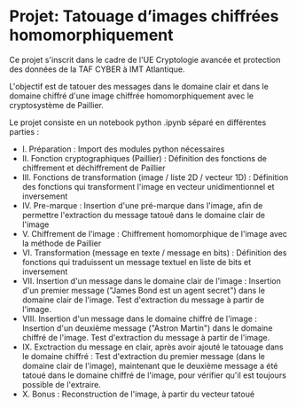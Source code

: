 # Projet: Tatouage d’images chiffrées homomorphiquement

Ce projet s'inscrit dans le cadre de l'UE Cryptologie avancée et protection des données de la TAF CYBER à IMT Atlantique.

L'objectif est de tatouer des messages dans le domaine clair et dans le domaine chiffré d'une image chiffrée homomorphiquement avec le cryptosystème de Paillier.

Le projet consiste en un notebook python .ipynb séparé en différentes parties :
- I. Préparation : Import des modules python nécessaires
- II. Fonction cryptographiques (Paillier) : Définition des fonctions de chiffrement et déchiffrement de Paillier
- III. Fonctions de transformation (image / liste 2D / vecteur 1D) : Définition des fonctions qui transforment l'image en vecteur unidimentionnel et inversement
- IV. Pre-marque : Insertion d'une pré-marque dans l'image, afin de permettre l'extraction du message tatoué dans le domaine clair de l'image
- V. Chiffrement de l'image : Chiffrement homomorphique de l'image avec la méthode de Paillier
- VI. Transformation (message en texte / message en bits) : Définition des fonctions qui traduissent un message textuel en liste de bits et inversement
- VII. Insertion d'un message dans le domaine clair de l'image : Insertion d'un premier message ("James Bond est un agent secret") dans le domaine clair de l'image. Test d'extraction du message à partir de l'image.
- VIII. Insertion d'un message dans le domaine chiffré de l'image : Insertion d'un deuxième message ("Astron Martin") dans le domaine chiffré de l'image. Test d'extraction du message à partir de l'image.
- IX. Exctraction du message en clair, après avoir ajouté le tatouage dans le domaine chiffré : Test d'extraction du premier message (dans le domaine clair de l'image), maintenant que le deuxième message a été tatoué dans le domaine chiffré de l'image, pour vérifier qu'il est toujours possible de l'extraire.
- X. Bonus : Reconstruction de l'image, à partir du vecteur tatoué